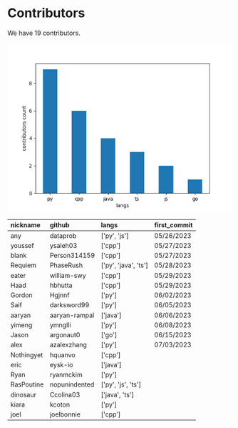 # Contributors
We have 19 contributors.

![](figs/langs.png)

| nickname   | github        | langs                | first_commit   |
|:-----------|:--------------|:---------------------|:---------------|
| any        | dataprob      | ['py', 'js']         | 05/26/2023     |
| youssef    | ysaleh03      | ['cpp']              | 05/27/2023     |
| blank      | Person314159  | ['cpp']              | 05/27/2023     |
| Requiem    | PhaseRush     | ['py', 'java', 'ts'] | 05/28/2023     |
| eater      | william-swy   | ['cpp']              | 05/29/2023     |
| Haad       | hbhutta       | ['cpp']              | 05/29/2023     |
| Gordon     | Hgjnnf        | ['py']               | 06/02/2023     |
| Saif       | darksword99   | ['py']               | 06/05/2023     |
| aaryan     | aaryan-rampal | ['java']             | 06/06/2023     |
| yimeng     | ymnglli       | ['py']               | 06/08/2023     |
| Jason      | argonaut0     | ['go']               | 06/15/2023     |
| alex       | azalexzhang   | ['py']               | 07/03/2023     |
| Nothingyet | hquanvo       | ['cpp']              |                |
| eric       | eysk-io       | ['java']             |                |
| Ryan       | ryanmckim     | ['py']               |                |
| RasPoutine | nopunindented | ['py', 'js', 'ts']   |                |
| dinosaur   | Ccolina03     | ['java', 'ts']       |                |
| kiara      | kcoton        | ['py']               |                |
| joel       | joelbonnie    | ['cpp']              |                |